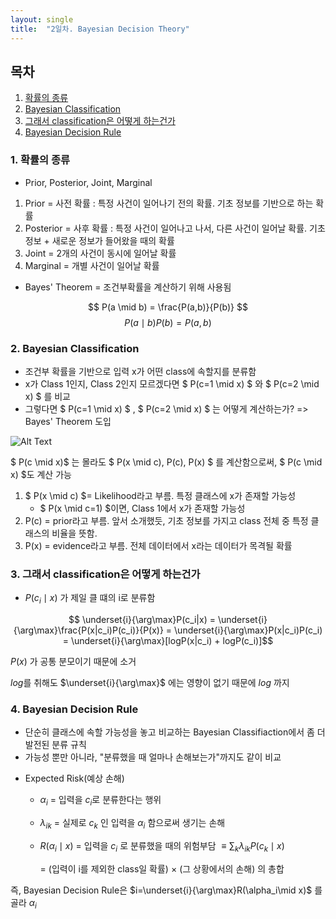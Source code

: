 ```yaml
---
layout: single
title:  "2일차. Bayesian Decision Theory"
---
```


## 목차

1. [확률의 종류](#1-확률의-종류)
2. [Bayesian Classification](#2-bayesian-classification)
3. [그래서 classification은 어떻게 하는건가](#3-그래서-classification은-어떻게-하는건가)
4. [Bayesian Decision Rule](#4-bayesian-decision-rule)


### 1. 확률의 종류
- Prior, Posterior, Joint, Marginal
1. Prior = 사전 확률 : 특정 사건이 일어나기 전의 확률. 기초 정보를 기반으로 하는 확률
2. Posterior = 사후 확률 : 특정 사건이 일어나고 나서, 다른 사건이 일어날 확률. 기초 정보 + 새로운 정보가 들어왔을 때의 확률
3. Joint = 2개의 사건이 동시에 일어날 확률
4. Marginal = 개별 사건이 일어날 확률
- Bayes' Theorem = 조건부확률을 계산하기 위해 사용됨

$$ P(a \mid b) = \frac{P(a,b)}{P(b)} $$
$$ P(a \mid b)P(b) = P(a,b) $$

### 2. Bayesian Classification
- 조건부 확률을 기반으로 입력 x가 어떤 class에 속할지를 분류함
- x가 Class 1인지, Class 2인지 모르겠다면 $ P(c=1 \mid x) $ 와 $ P(c=2 \mid x) $ 를 비교
- 그렇다면 $ P(c=1 \mid x) $ , $ P(c=2 \mid x) $ 는 어떻게 계산하는가? => Bayes' Theorem 도입

![Alt Text](kusmin1363.github.io/_posts/images/image.png)

$ P(c \mid x)$ 는 몰라도 $ P(x \mid c), P(c), P(x) $ 를 계산함으로써, $ P(c \mid x) $도 계산 가능
1. $ P(x \mid c) $= Likelihood라고 부름. 특정 클래스에 x가 존재할 가능성
    - $ P(x \mid c=1) $이면, Class 1에서 x가 존재할 가능성
2. P(c) = prior라고 부름. 앞서 소개했듯, 기초 정보를 가지고 class 전체 중 특정 클래스의 비율을 뜻함.
3. P(x) = evidence라고 부름. 전체 데이터에서 x라는 데이터가 목격될 확률

### 3. 그래서 classification은 어떻게 하는건가
- $P(c_i \mid x)$ 가 제일 클 떄의 i로 분류함

$$ \underset{i}{\arg\max}P(c_i|x) = \underset{i}{\arg\max}\frac{P(x|c_i)P(c_i)}{P(x)} = \underset{i}{\arg\max}P(x|c_i)P(c_i) = \underset{i}{\arg\max}[logP(x|c_i) + logP(c_i)]$$

$P(x)$ 가 공통 분모이기 때문에 소거

$log$를 취해도 $\underset{i}{\arg\max}$ 에는 영향이 없기 때문에 $log$ 까지

### 4. Bayesian Decision Rule
- 단순히 클래스에 속할 가능성을 놓고 비교하는 Bayesian Classifiaction에서 좀 더 발전된 분류 규칙
- 가능성 뿐만 아니라, "분류했을 때 얼마나 손해보는가"까지도 같이 비교

* Expected Risk(예상 손해)
    * $\alpha_i$ = 입력을 $c_i$로 분류한다는 행위
    * $\lambda_{ik}$ = 실제로 $c_k$ 인 입력을 $\alpha_i$ 함으로써 생기는 손해
    * $R(\alpha_i\mid x)$ = 입력을 $c_i$ 로 분류했을 때의 위험부담 $\equiv \sum_k\lambda_{ik}P(c_k\mid x)$
        
        = (입력이 i를 제외한 class일 확률) $\times$ (그 상황에서의 손해) 의 총합

 즉, Bayesian Decision Rule은 $i=\underset{i}{\arg\max}R(\alpha_i\mid x)$ 를 골라  $\alpha_i$
